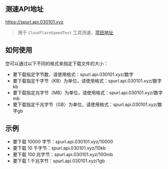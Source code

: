 ## 测速API地址 
https://spurl.api.030101.xyz
> 用于 `CloudflareSpeedTest` 工具测速，[项目地址](https://github.com/XIU2/CloudflareSpeedTest)
## 如何使用
您可以通过以下不同的格式来指定下载文件的大小：
- 要下载指定字节数，请使用格式：spurl.api.030101.xyz/数字
- 要下载指定千字节（KB）为单位，请使用格式：spurl.api.030101.xyz/数字kb
- 要下载指定兆字节（MB）为单位，请使用格式：spurl.api.030101.xyz/数字mb
- 要下载指定千兆字节（GB）为单位，请使用格式：spurl.api.030101.xyz/数字gb
## 示例
- 要下载 10000 字节：spurl.api.030101.xyz/10000
- 要下载 10 千字节：spurl.api.030101.xyz/10kb
- 要下载 100 兆字节：spurl.api.030101.xyz/100mb
- 要下载 1 千兆字节：spurl.api.030101.xyz/1gb
